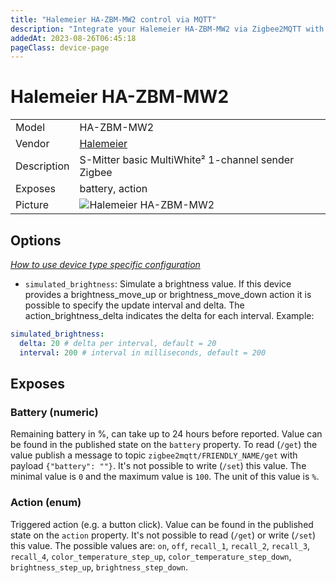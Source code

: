 ```yaml
---
title: "Halemeier HA-ZBM-MW2 control via MQTT"
description: "Integrate your Halemeier HA-ZBM-MW2 via Zigbee2MQTT with whatever smart home infrastructure you are using without the vendor's bridge or gateway."
addedAt: 2023-08-26T06:45:18
pageClass: device-page
---
```


<!-- !!!! -->
<!-- ATTENTION: This file is auto-generated through docgen! -->
<!-- You can only edit the "Notes"-Section between the two comment lines "Notes BEGIN" and "Notes END". -->
<!-- Do not use h1 or h2 heading within "## Notes"-Section. -->
<!-- !!!! -->

# Halemeier HA-ZBM-MW2

|     |     |
|-----|-----|
| Model | HA-ZBM-MW2  |
| Vendor  | [Halemeier](/supported-devices/#v=Halemeier)  |
| Description | S-Mitter basic MultiWhite² 1-channel sender Zigbee  |
| Exposes | battery, action |
| Picture | ![Halemeier HA-ZBM-MW2](https://www.zigbee2mqtt.io/images/devices/HA-ZBM-MW2.png) |


<!-- Notes BEGIN: You can edit here. Add "## Notes" headline if not already present. -->


<!-- Notes END: Do not edit below this line -->



## Options
*[How to use device type specific configuration](../guide/configuration/devices-groups.md#specific-device-options)*

* `simulated_brightness`: Simulate a brightness value. If this device provides a brightness_move_up or brightness_move_down action it is possible to specify the update interval and delta. The action_brightness_delta indicates the delta for each interval. Example:
```yaml
simulated_brightness:
  delta: 20 # delta per interval, default = 20
  interval: 200 # interval in milliseconds, default = 200
```


## Exposes

### Battery (numeric)
Remaining battery in %, can take up to 24 hours before reported.
Value can be found in the published state on the `battery` property.
To read (`/get`) the value publish a message to topic `zigbee2mqtt/FRIENDLY_NAME/get` with payload `{"battery": ""}`.
It's not possible to write (`/set`) this value.
The minimal value is `0` and the maximum value is `100`.
The unit of this value is `%`.

### Action (enum)
Triggered action (e.g. a button click).
Value can be found in the published state on the `action` property.
It's not possible to read (`/get`) or write (`/set`) this value.
The possible values are: `on`, `off`, `recall_1`, `recall_2`, `recall_3`, `recall_4`, `color_temperature_step_up`, `color_temperature_step_down`, `brightness_step_up`, `brightness_step_down`.

